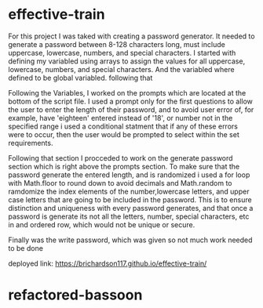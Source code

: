 # effective-train
For this project I was taked with creating a password generator. It needed to generate a password between 8-128 characters long, must include uppercase, lowercase, numbers, and special characters.
I started with defining my variabled using arrays to assign the values for all uppercase, lowercase, numbers, and special characters. And the variabled where defined to be global variabled. following that 

Following the Variables, I worked on the prompts which are located at the bottom of the script file. I used a prompt only for the first questions to allow the user to enter the length of their password, and to avoid user error of, for example, have 'eighteen' entered instead of '18', or number not in the specified range i used a conditional statment that if any of these errors were to occur, then the user would be prompted to select within the set requirements.

Following that section I procceded to work on the generate password section which is right above the prompts section. To make sure that the password generate the entered length, and is randomized i used a for loop with Math.floor to round down to avoid decimals and Math.random to ramdomize the index elements of the number,lowercase letters, and upper case letters that are going to be included in the password. This is to ensure distinction and uniqueness with every password generates, and that once a password is generate its not all the letters, number, special characters, etc in and ordered row, which would not be unique or secure.


Finally was the write password, which was given so not much work needed to be done


deployed link: https://brichardson117.github.io/effective-train/




# refactored-bassoon
